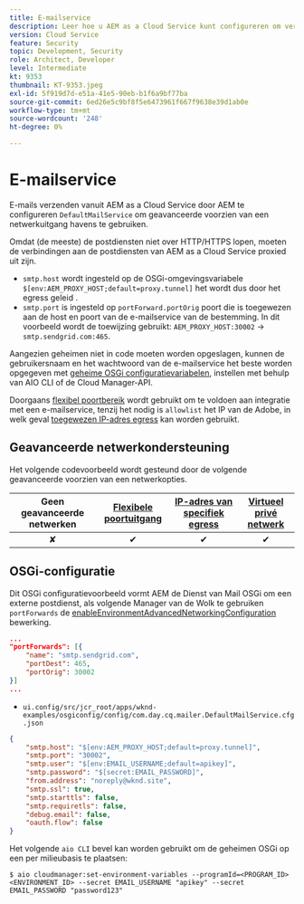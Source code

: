 ```yaml
---
title: E-mailservice
description: Leer hoe u AEM as a Cloud Service kunt configureren om verbinding te maken met een e-mailservice met behulp van egress-poorten.
version: Cloud Service
feature: Security
topic: Development, Security
role: Architect, Developer
level: Intermediate
kt: 9353
thumbnail: KT-9353.jpeg
exl-id: 5f919d7d-e51a-41e5-90eb-b1f6a9bf77ba
source-git-commit: 6ed26e5c9bf8f5e6473961f667f9638e39d1ab0e
workflow-type: tm+mt
source-wordcount: '248'
ht-degree: 0%

---
```


# E-mailservice

E-mails verzenden vanuit AEM as a Cloud Service door AEM te configureren `DefaultMailService` om geavanceerde voorzien van een netwerkuitgang havens te gebruiken.

Omdat (de meeste) de postdiensten niet over HTTP/HTTPS lopen, moeten de verbindingen aan de postdiensten van AEM as a Cloud Service proxied uit zijn.

+ `smtp.host` wordt ingesteld op de OSGi-omgevingsvariabele `$[env:AEM_PROXY_HOST;default=proxy.tunnel]` het wordt dus door het egress geleid .
+ `smtp.port` is ingesteld op `portForward.portOrig` poort die is toegewezen aan de host en poort van de e-mailservice van de bestemming. In dit voorbeeld wordt de toewijzing gebruikt: `AEM_PROXY_HOST:30002` → `smtp.sendgrid.com:465`.

Aangezien geheimen niet in code moeten worden opgeslagen, kunnen de gebruikersnaam en het wachtwoord van de e-mailservice het beste worden opgegeven met [geheime OSGi configuratievariabelen](https://experienceleague.adobe.com/docs/experience-manager-cloud-service/implementing/deploying/configuring-osgi.html#secret-configuration-values), instellen met behulp van AIO CLI of de Cloud Manager-API.

Doorgaans [flexibel poortbereik](../flexible-port-egress.md) wordt gebruikt om te voldoen aan integratie met een e-mailservice, tenzij het nodig is `allowlist` het IP van de Adobe, in welk geval [toegewezen IP-adres egress](../dedicated-egress-ip-address.md) kan worden gebruikt.

## Geavanceerde netwerkondersteuning

Het volgende codevoorbeeld wordt gesteund door de volgende geavanceerde voorzien van een netwerkopties.

| Geen geavanceerde netwerken | [Flexibele poortuitgang](../flexible-port-egress.md) | [IP-adres van specifiek egress](../dedicated-egress-ip-address.md) | [Virtueel privé netwerk](../vpn.md) |
|:-----:|:-----:|:------:|:---------:|
| ✘ | ✔ | ✔ | ✔ |

## OSGi-configuratie

Dit OSGi configuratievoorbeeld vormt AEM de Dienst van Mail OSGi om een externe postdienst, als volgende Manager van de Wolk te gebruiken `portForwards` de [enableEnvironmentAdvancedNetworkingConfiguration](https://www.adobe.io/experience-cloud/cloud-manager/reference/api/#operation/enableEnvironmentAdvancedNetworkingConfiguration) bewerking.

```json
...
"portForwards": [{
    "name": "smtp.sendgrid.com",
    "portDest": 465,
    "portOrig": 30002
}]
...
```

+ `ui.config/src/jcr_root/apps/wknd-examples/osgiconfig/config/com.day.cq.mailer.DefaultMailService.cfg.json`

```json
{
    "smtp.host": "$[env:AEM_PROXY_HOST;default=proxy.tunnel]",
    "smtp.port": "30002",
    "smtp.user": "$[env:EMAIL_USERNAME;default=apikey]",
    "smtp.password": "$[secret:EMAIL_PASSWORD]",
    "from.address": "noreply@wknd.site",
    "smtp.ssl": true,
    "smtp.starttls": false, 
    "smtp.requiretls": false,
    "debug.email": false,
    "oauth.flow": false
}
```

Het volgende `aio CLI` bevel kan worden gebruikt om de geheimen OSGi op een per milieubasis te plaatsen:

```shell
$ aio cloudmanager:set-environment-variables --programId=<PROGRAM_ID> <ENVIRONMENT_ID> --secret EMAIL_USERNAME "apikey" --secret EMAIL_PASSWORD "password123"
```
